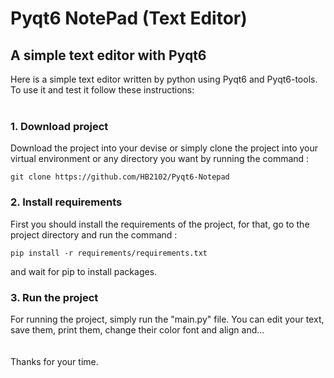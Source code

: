 # Pyqt6 NotePad (Text Editor)

## A simple text editor with Pyqt6

Here is a simple text editor written by python using Pyqt6 and Pyqt6-tools.
To use it and test it follow these instructions:
<br><br>

### 1. Download project

Download the project into your devise or simply clone the project into your virtual environment or any directory
you want by running the
command :

```commandline
git clone https://github.com/HB2102/Pyqt6-Notepad
```

### 2. Install requirements

First you should install the requirements of the project, for that, go to the project directory and run the command :

```commandline
pip install -r requirements/requirements.txt
```

and wait for pip to install packages.

### 3. Run the project

For running the project, simply run the "main.py" file. You can edit your text, save them, print them, change their color font and align and...
<br><br><br>
Thanks for your time.